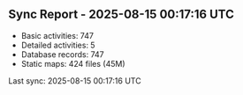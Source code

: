 ## Sync Report - 2025-08-15 00:17:16 UTC

- Basic activities: 747
- Detailed activities: 5
- Database records: 747
- Static maps: 424 files (45M)

Last sync: 2025-08-15 00:17:16 UTC
